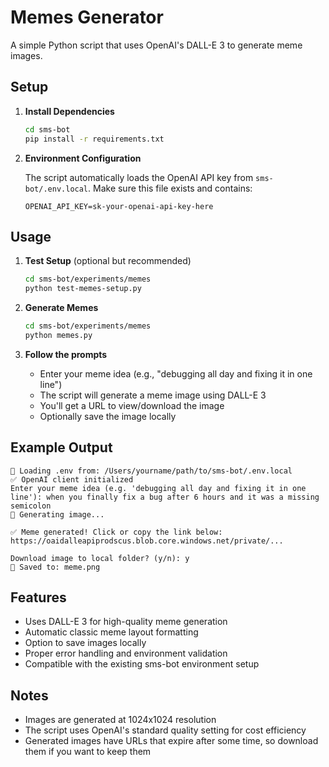 # Memes Generator

A simple Python script that uses OpenAI's DALL-E 3 to generate meme images.

## Setup

1. **Install Dependencies**
   ```bash
   cd sms-bot
   pip install -r requirements.txt
   ```

2. **Environment Configuration**
   
   The script automatically loads the OpenAI API key from `sms-bot/.env.local`. Make sure this file exists and contains:
   ```
   OPENAI_API_KEY=sk-your-openai-api-key-here
   ```

## Usage

1. **Test Setup** (optional but recommended)
   ```bash
   cd sms-bot/experiments/memes
   python test-memes-setup.py
   ```

2. **Generate Memes**
   ```bash
   cd sms-bot/experiments/memes
   python memes.py
   ```

3. **Follow the prompts**
   - Enter your meme idea (e.g., "debugging all day and fixing it in one line")
   - The script will generate a meme image using DALL-E 3
   - You'll get a URL to view/download the image
   - Optionally save the image locally

## Example Output

```
🔧 Loading .env from: /Users/yourname/path/to/sms-bot/.env.local
✅ OpenAI client initialized
Enter your meme idea (e.g. 'debugging all day and fixing it in one line'): when you finally fix a bug after 6 hours and it was a missing semicolon
🎨 Generating image...

✅ Meme generated! Click or copy the link below:
https://oaidalleapiprodscus.blob.core.windows.net/private/...

Download image to local folder? (y/n): y
📁 Saved to: meme.png
```

## Features

- Uses DALL-E 3 for high-quality meme generation
- Automatic classic meme layout formatting
- Option to save images locally
- Proper error handling and environment validation
- Compatible with the existing sms-bot environment setup

## Notes

- Images are generated at 1024x1024 resolution
- The script uses OpenAI's standard quality setting for cost efficiency
- Generated images have URLs that expire after some time, so download them if you want to keep them 